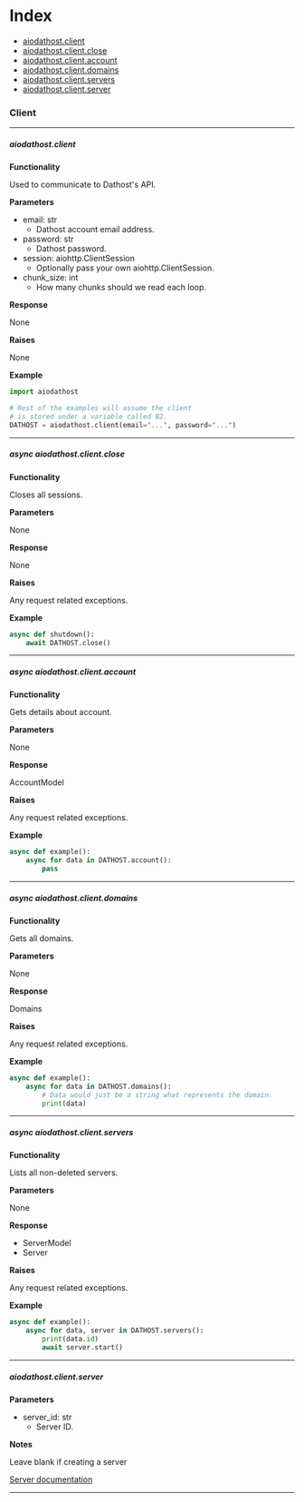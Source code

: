 # Index
- [aiodathost.client](#aiodathostclient)
- [aiodathost.client.close](#async-aiodathostclientclose)
- [aiodathost.client.account](#async-aiodathostclientaccount)
- [aiodathost.client.domains](#async-aiodathostclientdomains)
- [aiodathost.client.servers](#async-aiodathostclientservers)
- [aiodathost.client.server](#aiodathostclientserver)

### Client
___

##### aiodathost.client

**Functionality**

Used to communicate to Dathost's API.


**Parameters**

- email: str
    - Dathost account email address.
- password: str
    - Dathost password.
- session: aiohttp.ClientSession
    - Optionally pass your own aiohttp.ClientSession.
- chunk_size: int
    - How many chunks should we read each loop.

**Response**

None

**Raises**

None

**Example**

```python
import aiodathost

# Rest of the examples will assume the client
# is stored under a variable called B2.
DATHOST = aiodathost.client(email="...", password="...")
```

___

##### async aiodathost.client.close

**Functionality**

Closes all sessions.


**Parameters**

None

**Response**

None

**Raises**

Any request related exceptions.

**Example**

```python
async def shutdown():
    await DATHOST.close()
```

___

##### async aiodathost.client.account

**Functionality**

Gets details about account.


**Parameters**

None

**Response**

AccountModel

**Raises**

Any request related exceptions.

**Example**

```python
async def example():
    async for data in DATHOST.account():
        pass
```

___

##### async aiodathost.client.domains

**Functionality**

Gets all domains.


**Parameters**

None

**Response**

Domains

**Raises**

Any request related exceptions.

**Example**

```python
async def example():
    async for data in DATHOST.domains():
        # Data would just be a string what represents the domain.
        print(data)
```

___

##### async aiodathost.client.servers

**Functionality**

Lists all non-deleted servers.


**Parameters**

None

**Response**

- ServerModel
- Server

**Raises**

Any request related exceptions.

**Example**

```python
async def example():
    async for data, server in DATHOST.servers():
        print(data.id)
        await server.start()
```

___

##### aiodathost.client.server

**Parameters**

- server_id: str
    - Server ID.


**Notes**

Leave blank if creating a server

[Server documentation](/docs/server.md)

___